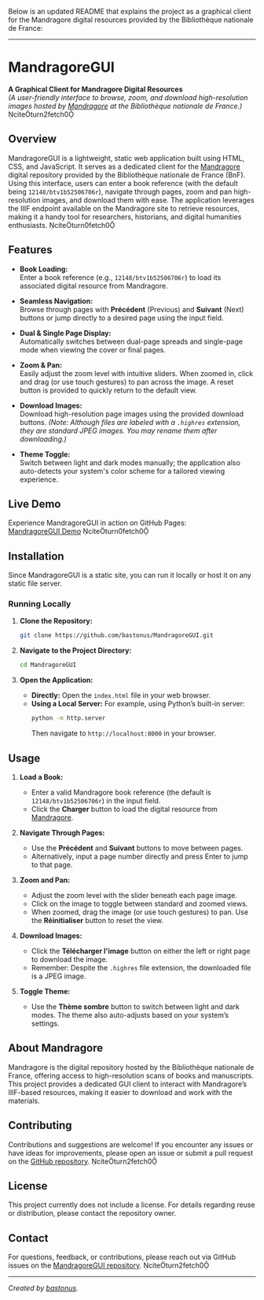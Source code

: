 Below is an updated README that explains the project as a graphical client for the Mandragore digital resources provided by the Bibliothèque nationale de France:

---

# MandragoreGUI

**A Graphical Client for Mandragore Digital Resources**  
*(A user-friendly interface to browse, zoom, and download high-resolution images hosted by [Mandragore](https://mandragore.bnf.fr/) at the Bibliothèque nationale de France.)* citeturn2fetch0

## Overview

MandragoreGUI is a lightweight, static web application built using HTML, CSS, and JavaScript. It serves as a dedicated client for the [Mandragore](https://mandragore.bnf.fr/) digital repository provided by the Bibliothèque nationale de France (BnF). Using this interface, users can enter a book reference (with the default being `12148/btv1b52506706r`), navigate through pages, zoom and pan high-resolution images, and download them with ease. The application leverages the IIIF endpoint available on the Mandragore site to retrieve resources, making it a handy tool for researchers, historians, and digital humanities enthusiasts. citeturn0fetch0

## Features

- **Book Loading:**  
  Enter a book reference (e.g., `12148/btv1b52506706r`) to load its associated digital resource from Mandragore.

- **Seamless Navigation:**  
  Browse through pages with **Précédent** (Previous) and **Suivant** (Next) buttons or jump directly to a desired page using the input field.

- **Dual & Single Page Display:**  
  Automatically switches between dual-page spreads and single-page mode when viewing the cover or final pages.

- **Zoom & Pan:**  
  Easily adjust the zoom level with intuitive sliders. When zoomed in, click and drag (or use touch gestures) to pan across the image. A reset button is provided to quickly return to the default view.

- **Download Images:**  
  Download high-resolution page images using the provided download buttons. *(Note: Although files are labeled with a `.highres` extension, they are standard JPEG images. You may rename them after downloading.)*

- **Theme Toggle:**  
  Switch between light and dark modes manually; the application also auto-detects your system's color scheme for a tailored viewing experience.

## Live Demo

Experience MandragoreGUI in action on GitHub Pages:  
[MandragoreGUI Demo](https://bastonus.github.io/MandragoreGUI/) citeturn0fetch0

## Installation

Since MandragoreGUI is a static site, you can run it locally or host it on any static file server.

### Running Locally

1. **Clone the Repository:**

   ```bash
   git clone https://github.com/bastonus/MandragoreGUI.git
   ```

2. **Navigate to the Project Directory:**

   ```bash
   cd MandragoreGUI
   ```

3. **Open the Application:**

   - **Directly:** Open the `index.html` file in your web browser.
   - **Using a Local Server:** For example, using Python’s built-in server:
     ```bash
     python -m http.server
     ```
     Then navigate to `http://localhost:8000` in your browser.

## Usage

1. **Load a Book:**
   - Enter a valid Mandragore book reference (the default is `12148/btv1b52506706r`) in the input field.
   - Click the **Charger** button to load the digital resource from [Mandragore](https://mandragore.bnf.fr/).

2. **Navigate Through Pages:**
   - Use the **Précédent** and **Suivant** buttons to move between pages.
   - Alternatively, input a page number directly and press Enter to jump to that page.

3. **Zoom and Pan:**
   - Adjust the zoom level with the slider beneath each page image.
   - Click on the image to toggle between standard and zoomed views.
   - When zoomed, drag the image (or use touch gestures) to pan. Use the **Réinitialiser** button to reset the view.

4. **Download Images:**
   - Click the **Télécharger l'image** button on either the left or right page to download the image.
   - Remember: Despite the `.highres` file extension, the downloaded file is a JPEG image.

5. **Toggle Theme:**
   - Use the **Thème sombre** button to switch between light and dark modes. The theme also auto-adjusts based on your system’s settings.

## About Mandragore

Mandragore is the digital repository hosted by the Bibliothèque nationale de France, offering access to high-resolution scans of books and manuscripts. This project provides a dedicated GUI client to interact with Mandragore’s IIIF-based resources, making it easier to download and work with the materials.

## Contributing

Contributions and suggestions are welcome! If you encounter any issues or have ideas for improvements, please open an issue or submit a pull request on the [GitHub repository](https://github.com/bastonus/MandragoreGUI). citeturn2fetch0

## License

This project currently does not include a license. For details regarding reuse or distribution, please contact the repository owner.

## Contact

For questions, feedback, or contributions, please reach out via GitHub issues on the [MandragoreGUI repository](https://github.com/bastonus/MandragoreGUI). citeturn2fetch0

---

*Created by [bastonus](https://github.com/bastonus).* 